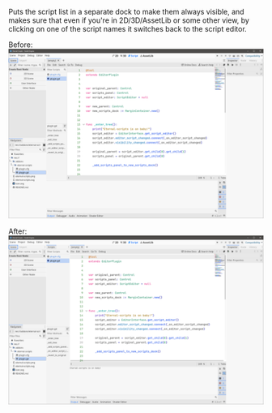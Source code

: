 Puts the script list in a separate dock to make them always visible, and makes sure that even if you're in 2D/3D/AssetLib or some other view, by clicking on one of the script names it switches back to the script editor.

Before:
![before](assets/before.png)

After:
![after](assets/after.png)
